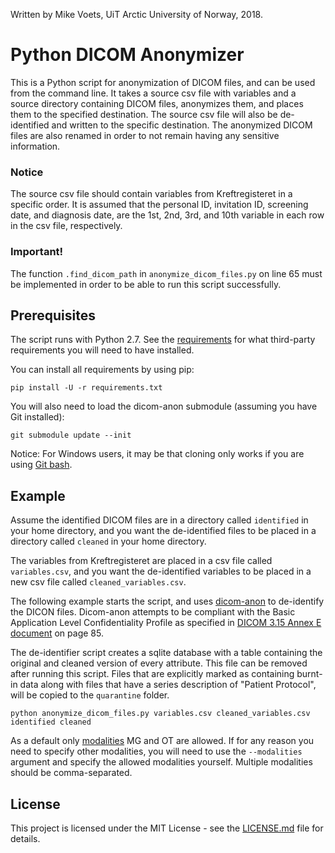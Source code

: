 Written by Mike Voets, UiT Arctic University of Norway, 2018.

# Python DICOM Anonymizer

This is a Python script for anonymization of DICOM files, and can be used from the command line. It takes a source csv file with variables and a source directory containing DICOM files, anonymizes them, and places them to the specified destination. The source csv file will also be de-identified and written to the specific destination. The anonymized DICOM files are also renamed in order to not remain having any sensitive information.

### Notice

The source csv file should contain variables from Kreftregisteret in a specific order. It is assumed that the personal ID, invitation ID, screening date, and diagnosis date, are the 1st, 2nd, 3rd, and 10th variable in each row in the csv file, respectively.

### Important!

The function `.find_dicom_path` in `anonymize_dicom_files.py` on line 65 must be implemented in order to be able to run this script successfully.

## Prerequisites

The script runs with Python 2.7. See the [requirements](requirements.txt) for what third-party requirements you will need to have installed.

You can install all requirements by using pip:

```
pip install -U -r requirements.txt
```

You will also need to load the dicom-anon submodule (assuming you have Git installed):

```
git submodule update --init
```

Notice: For Windows users, it may be that cloning only works if you are using [Git bash](https://git-scm.com/downloads).

## Example

Assume the identified DICOM files are in a directory called `identified` in your home directory, and you want the de-identified files to be placed in a directory called `cleaned` in your home directory.

The variables from Kreftregisteret are placed in a csv file called `variables.csv`, and you want the de-identified variables to be placed in a new csv file called `cleaned_variables.csv`.

The following example starts the script, and uses [dicom-anon](https://github.com/chop-dbhi/dicom-anon) to de-identify the DICON files. Dicom-anon attempts to be compliant with the Basic Application Level Confidentiality Profile as specified in [DICOM 3.15 Annex E document](ftp://medical.nema.org/medical/dicom/2011/11_15pu.pdf) on page 85.

The de-identifier script creates a sqlite database with a table containing the original and cleaned version of every attribute. This file can be removed after running this script. Files that are explicitly marked as containing burnt-in data along with files that have a series description of "Patient Protocol", will be copied to the `quarantine` folder.

```
python anonymize_dicom_files.py variables.csv cleaned_variables.csv identified cleaned
```

As a default only [modalities](https://www.dicomlibrary.com/dicom/modality/) MG and OT are allowed. If for any reason you need to specify other modalities, you will need to use the `--modalities` argument and specify the allowed modalities yourself. Multiple modalities should be comma-separated.


## License

This project is licensed under the MIT License - see the [LICENSE.md](LICENSE.md) file for details.
